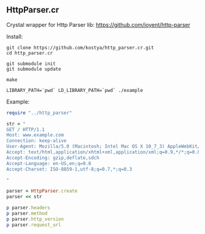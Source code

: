 HttpParser.cr
-------------

Crystal wrapper for Http Parser lib: https://github.com/joyent/http-parser

Install:

```
git clone https://github.com/kostya/http_parser.cr.git
cd http_parser.cr

git submodule init
git submodule update

make

LIBRARY_PATH=`pwd` LD_LIBRARY_PATH=`pwd` ./example
```


Example:
```ruby
require "../http_parser"

str = "
GET / HTTP/1.1
Host: www.example.com
Connection: keep-alive
User-Agent: Mozilla/5.0 (Macintosh; Intel Mac OS X 10_7_3) AppleWebKit/535.11 (KHTML, like Gecko) Chrome/17.0.963.78 S
Accept: text/html,application/xhtml+xml,application/xml;q=0.9,*/*;q=0.8
Accept-Encoding: gzip,deflate,sdch
Accept-Language: en-US,en;q=0.8
Accept-Charset: ISO-8859-1,utf-8;q=0.7,*;q=0.3

"

parser = HttpParser.create
parser << str

p parser.headers
p parser.method
p parser.http_version
p parser.request_url
```